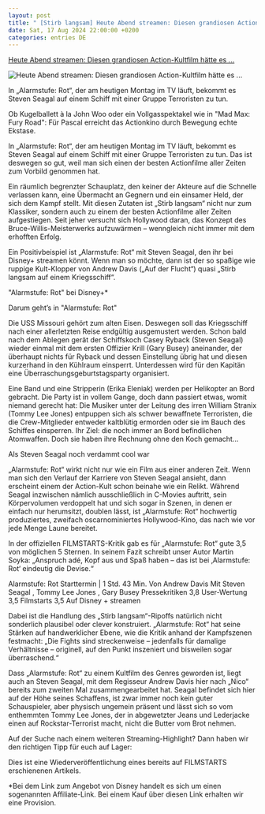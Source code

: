 ```yaml
---
layout: post
title: " [Stirb langsam] Heute Abend streamen: Diesen grandiosen Action-Kultfilm hätte es ..."
date: Sat, 17 Aug 2024 22:00:00 +0200
categories: entries DE
---
```

[Heute Abend streamen: Diesen grandiosen Action-Kultfilm hätte es ...](https://www.filmstarts.de/nachrichten/1000098252.html)

![Heute Abend streamen: Diesen grandiosen Action-Kultfilm hätte es ...](https://de.web.img3.acsta.net/img/0b/c0/0bc0d62e6210115085d7aa6358b84ebf.jpg)

In „Alarmstufe: Rot“, der am heutigen Montag im TV läuft, bekommt es Steven Seagal auf einem Schiff mit einer Gruppe Terroristen zu tun.

Ob Kugelballett à la John Woo oder ein Vollgasspektakel wie in "Mad Max: Fury Road": Für Pascal erreicht das Actionkino durch Bewegung echte Ekstase.

In „Alarmstufe: Rot“, der am heutigen Montag im TV läuft, bekommt es Steven Seagal auf einem Schiff mit einer Gruppe Terroristen zu tun. Das ist deswegen so gut, weil man sich einen der besten Actionfilme aller Zeiten zum Vorbild genommen hat.

Ein räumlich begrenzter Schauplatz, den keiner der Akteure auf die Schnelle verlassen kann, eine Übermacht an Gegnern und ein einsamer Held, der sich dem Kampf stellt. Mit diesen Zutaten ist „Stirb langsam“ nicht nur zum Klassiker, sondern auch zu einem der besten Actionfilme aller Zeiten aufgestiegen. Seit jeher versucht sich Hollywood daran, das Konzept des Bruce-Willis-Meisterwerks aufzuwärmen – wenngleich nicht immer mit dem erhofften Erfolg.

Ein Positivbeispiel ist „Alarmstufe: Rot“ mit Steven Seagal, den ihr bei Disney+ streamen könnt. Wenn man so möchte, dann ist der so spaßige wie ruppige Kult-Klopper von Andrew Davis („Auf der Flucht“) quasi „Stirb langsam auf einem Kriegsschiff“.

"Alarmstufe: Rot" bei Disney+*

Darum geht’s in "Alarmstufe: Rot"

Die USS Missouri gehört zum alten Eisen. Deswegen soll das Kriegsschiff nach einer allerletzten Reise endgültig ausgemustert werden. Schon bald nach dem Ablegen gerät der Schiffskoch Casey Ryback (Steven Seagal) wieder einmal mit dem ersten Offizier Krill (Gary Busey) aneinander, der überhaupt nichts für Ryback und dessen Einstellung übrig hat und diesen kurzerhand in den Kühlraum einsperrt. Unterdessen wird für den Kapitän eine Überraschungsgeburtstagsparty organisiert.

Eine Band und eine Stripperin (Erika Eleniak) werden per Helikopter an Bord gebracht. Die Party ist in vollem Gange, doch dann passiert etwas, womit niemand gerecht hat: Die Musiker unter der Leitung des irren William Stranix (Tommy Lee Jones) entpuppen sich als schwer bewaffnete Terroristen, die die Crew-Mitglieder entweder kaltblütig ermorden oder sie im Bauch des Schiffes einsperren. Ihr Ziel: die noch immer an Bord befindlichen Atomwaffen. Doch sie haben ihre Rechnung ohne den Koch gemacht...

Als Steven Seagal noch verdammt cool war

„Alarmstufe: Rot“ wirkt nicht nur wie ein Film aus einer anderen Zeit. Wenn man sich den Verlauf der Karriere von Steven Seagal ansieht, dann erscheint einem der Action-Kult schon beinahe wie ein Relikt. Während Seagal inzwischen nämlich ausschließlich in C-Movies auftritt, sein Körpervolumen verdoppelt hat und sich sogar in Szenen, in denen er einfach nur herumsitzt, doublen lässt, ist „Alarmstufe: Rot“ hochwertig produziertes, zweifach oscarnominiertes Hollywood-Kino, das nach wie vor jede Menge Laune bereitet.

In der offiziellen FILMSTARTS-Kritik gab es für „Alarmstufe: Rot“ gute 3,5 von möglichen 5 Sternen. In seinem Fazit schreibt unser Autor Martin Soyka: „Anspruch adé, Kopf aus und Spaß haben – das ist bei ‚Alarmstufe: Rot‘ eindeutig die Devise.“

Alarmstufe: Rot Starttermin | 1 Std. 43 Min. Von Andrew Davis Mit Steven Seagal , Tommy Lee Jones , Gary Busey Pressekritiken 3,8 User-Wertung 3,5 Filmstarts 3,5 Auf Disney + streamen

Dabei ist die Handlung des „Stirb langsam“-Ripoffs natürlich nicht sonderlich plausibel oder clever konstruiert. „Alarmstufe: Rot“ hat seine Stärken auf handwerklicher Ebene, wie die Kritik anhand der Kampfszenen festmacht: „Die Fights sind streckenweise – jedenfalls für damalige Verhältnisse – originell, auf den Punkt inszeniert und bisweilen sogar überraschend.“

Dass „Alarmstufe: Rot“ zu einem Kultfilm des Genres geworden ist, liegt auch an Steven Seagal, mit dem Regisseur Andrew Davis hier nach „Nico“ bereits zum zweiten Mal zusammengearbeitet hat. Seagal befindet sich hier auf der Höhe seines Schaffens, ist zwar immer noch kein guter Schauspieler, aber physisch ungemein präsent und lässt sich so vom enthemmten Tommy Lee Jones, der in abgewetzter Jeans und Lederjacke einen auf Rockstar-Terrorist macht, nicht die Butter vom Brot nehmen.

Auf der Suche nach einem weiteren Streaming-Highlight? Dann haben wir den richtigen Tipp für euch auf Lager:

Dies ist eine Wiederveröffentlichung eines bereits auf FILMSTARTS erschienenen Artikels.

*Bei dem Link zum Angebot von Disney handelt es sich um einen sogenannten Affiliate-Link. Bei einem Kauf über diesen Link erhalten wir eine Provision.


